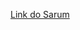 

<a href = "https://borysiak.atlassian.net/secure/RapidBoard.jspa?rapidView=1&projectKey=CAL&selectedIssue=CAL-7&quickFilter=2&atlOrigin=eyJpIjoiMGJlMTI0MzQyZmI4NDMzOWI0NjM2YzBhZWJmNzllZjgiLCJwIjoiaiJ9">Link do Sarum</a>
